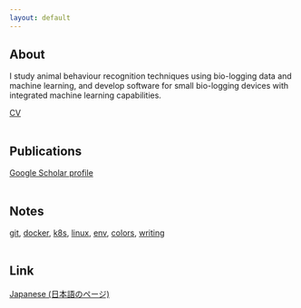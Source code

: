 ```yaml
---
layout: default
---
```


## About
I study animal behaviour recognition techniques using bio-logging data and machine learning, and develop software for small bio-logging devices with integrated machine learning capabilities.

[CV](docs/cv/cv_en_jp.pdf)  
<br>

## Publications
[Google Scholar profile](https://scholar.google.co.jp/citations?user=TzrgGqEAAAAJ&hl=en)
<br>
<br>

## Notes
[git](pages/notes/git.md), [docker](pages/notes/docker.md), [k8s](pages/notes/k8s.md), [linux](pages/notes/linux.md), [env](pages/notes/env.md), [colors](pages/notes/colors.md), [writing](pages/notes/writing.md)
<br>
<br>

## Link
[Japanese (日本語のページ)](pages/jp.md) 

